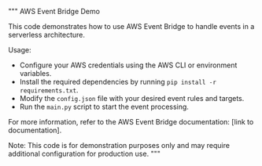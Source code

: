 """
AWS Event Bridge Demo

This code demonstrates how to use AWS Event Bridge to handle events in a serverless architecture.

Usage:
- Configure your AWS credentials using the AWS CLI or environment variables.
- Install the required dependencies by running `pip install -r requirements.txt`.
- Modify the `config.json` file with your desired event rules and targets.
- Run the `main.py` script to start the event processing.

For more information, refer to the AWS Event Bridge documentation: [link to documentation].

Note: This code is for demonstration purposes only and may require additional configuration for production use.
"""

